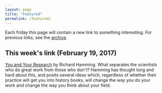 ```yaml
---
layout: page
title: "Featured"
permalink: /featured/
---
```

Each friday this page will contain a new link to something interesting. For previous links, see the [archive](/archive/).

## This week's link (February 19, 2017)
[You and Your Research](https://www.cs.virginia.edu/~robins/YouAndYourResearch.pdf) by Richard Hamming. What separates the scientists who do great work from those who don't? Hamming has thought long and hard about this, and posits several ideas which, regardless of whether their practice will get you into history books, will change the way you do your work and change the way you think about your field.

